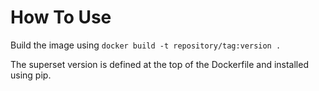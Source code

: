 # How To Use

Build the image using `docker build -t repository/tag:version .`

The superset version is defined at the top of the Dockerfile and installed using pip.

